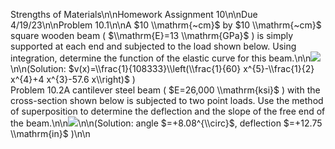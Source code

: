 Strengths of Materials\n\nHomework Assignment 10\n\nDue $4 / 19 / 23$\n\nProblem 10.1\n\nA $10 \\mathrm{~cm}$ by $10 \\mathrm{~cm}$ square wooden beam ( $\\mathrm{E}=13 \\mathrm{GPa}$ ) is simply supported at each end and subjected to the load shown below. Using integration, determine the function of the elastic curve for this beam.\n\n![](https://cdn.mathpix.com/cropped/2023_09_04_8861cafd68c0f864d014g-1.jpg?height=547&width=1028&top_left_y=751&top_left_x=554)\n\n(Solution: $v(x)=\\frac{1}{108333}\\left(\\frac{1}{60} x^{5}-\\frac{1}{2} x^{4}+4 x^{3}-57.6 x\\right)$ )<br>Problem 10.2A cantilever steel beam ( $E=26,000 \\mathrm{ksi}$ ) with the cross-section shown below is subjected to two point loads. Use the method of superposition to determine the deflection and the slope of the free end of the beam.\n\n![](https://cdn.mathpix.com/cropped/2023_09_04_8861cafd68c0f864d014g-1.jpg?height=599&width=859&top_left_y=1782&top_left_x=622)\n\n(Solution: angle $=+8.08^{\\circ}$, deflection $=+12.75 \\mathrm{in}$ )\n\n
